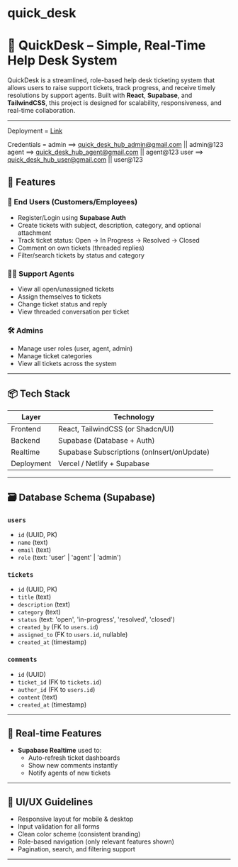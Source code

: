 # quick_desk
# 🧰 QuickDesk – Simple, Real-Time Help Desk System

QuickDesk is a streamlined, role-based help desk ticketing system that allows users to raise support tickets, track progress, and receive timely resolutions by support agents. Built with **React**, **Supabase**, and **TailwindCSS**, this project is designed for scalability, responsiveness, and real-time collaboration.

---

Deployment = [Link](https://preview--quick-desk-hub.lovable.app/auth)

Credentials = admin ==> quick_desk_hub_admin@gmail.com || admin@123
              agent ==> quick_desk_hub_agent@gmail.com || agent@123
              user ==> quick_desk_hub_user@gmail.com   || user@123
              
## 🚀 Features

### 👤 End Users (Customers/Employees)
- Register/Login using **Supabase Auth**
- Create tickets with subject, description, category, and optional attachment
- Track ticket status: Open → In Progress → Resolved → Closed
- Comment on own tickets (threaded replies)
- Filter/search tickets by status and category

### 🧑‍💻 Support Agents
- View all open/unassigned tickets
- Assign themselves to tickets
- Change ticket status and reply
- View threaded conversation per ticket

### 🛠️ Admins
- Manage user roles (user, agent, admin)
- Manage ticket categories
- View all tickets across the system

---

## 📦 Tech Stack

| Layer        | Technology                        |
|--------------|------------------------------------|
| Frontend     | React, TailwindCSS (or Shadcn/UI) |
| Backend      | Supabase (Database + Auth)        |
| Realtime     | Supabase Subscriptions (onInsert/onUpdate) |
| Deployment   | Vercel / Netlify + Supabase       |

---

## 🗃️ Database Schema (Supabase)

### `users`
- `id` (UUID, PK)
- `name` (text)
- `email` (text)
- `role` (text: 'user' | 'agent' | 'admin')

### `tickets`
- `id` (UUID, PK)
- `title` (text)
- `description` (text)
- `category` (text)
- `status` (text: 'open', 'in-progress', 'resolved', 'closed')
- `created_by` (FK to `users.id`)
- `assigned_to` (FK to `users.id`, nullable)
- `created_at` (timestamp)

### `comments`
- `id` (UUID)
- `ticket_id` (FK to `tickets.id`)
- `author_id` (FK to `users.id`)
- `content` (text)
- `created_at` (timestamp)

---

## 🔄 Real-time Features

- **Supabase Realtime** used to:
  - Auto-refresh ticket dashboards
  - Show new comments instantly
  - Notify agents of new tickets

---

## 🎨 UI/UX Guidelines

- Responsive layout for mobile & desktop
- Input validation for all forms
- Clean color scheme (consistent branding)
- Role-based navigation (only relevant features shown)
- Pagination, search, and filtering support

---

